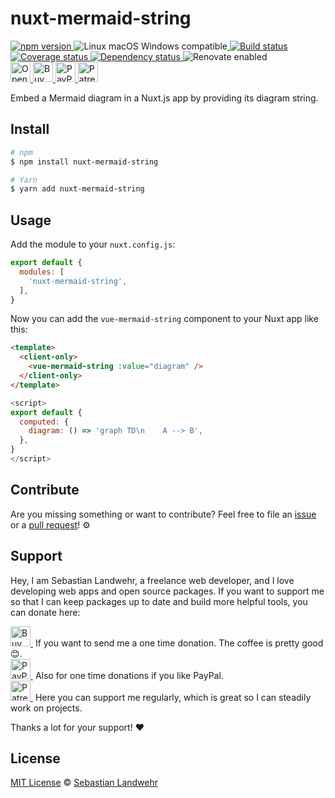 <!-- TITLE/ -->
# nuxt-mermaid-string
<!-- /TITLE -->

<!-- BADGES/ -->
  <p>
    <a href="https://npmjs.org/package/nuxt-mermaid-string">
      <img
        src="https://img.shields.io/npm/v/nuxt-mermaid-string.svg"
        alt="npm version"
      >
    </a><img src="https://img.shields.io/badge/os-linux%20%7C%C2%A0macos%20%7C%C2%A0windows-blue" alt="Linux macOS Windows compatible"><a href="https://github.com/dword-design/nuxt-mermaid-string/actions">
      <img
        src="https://github.com/dword-design/nuxt-mermaid-string/workflows/build/badge.svg"
        alt="Build status"
      >
    </a><a href="https://codecov.io/gh/dword-design/nuxt-mermaid-string">
      <img
        src="https://codecov.io/gh/dword-design/nuxt-mermaid-string/branch/master/graph/badge.svg"
        alt="Coverage status"
      >
    </a><a href="https://david-dm.org/dword-design/nuxt-mermaid-string">
      <img src="https://img.shields.io/david/dword-design/nuxt-mermaid-string" alt="Dependency status">
    </a><img src="https://img.shields.io/badge/renovate-enabled-brightgreen" alt="Renovate enabled"><br/><a href="https://gitpod.io/#https://github.com/dword-design/nuxt-mermaid-string">
      <img
        src="https://gitpod.io/button/open-in-gitpod.svg"
        alt="Open in Gitpod"
        height="32"
      >
    </a><a href="https://www.buymeacoffee.com/dword">
      <img
        src="https://www.buymeacoffee.com/assets/img/guidelines/download-assets-sm-2.svg"
        alt="Buy Me a Coffee"
        height="32"
      >
    </a><a href="https://paypal.me/SebastianLandwehr">
      <img
        src="https://dword-design.de/images/paypal.svg"
        alt="PayPal"
        height="32"
      >
    </a><a href="https://www.patreon.com/dworddesign">
      <img
        src="https://dword-design.de/images/patreon.svg"
        alt="Patreon"
        height="32"
      >
    </a>
</p>
<!-- /BADGES -->

<!-- DESCRIPTION/ -->
Embed a Mermaid diagram in a Nuxt.js app by providing its diagram string.
<!-- /DESCRIPTION -->

<!-- INSTALL/ -->
## Install

```bash
# npm
$ npm install nuxt-mermaid-string

# Yarn
$ yarn add nuxt-mermaid-string
```
<!-- /INSTALL -->

## Usage

Add the module to your `nuxt.config.js`:

```js
export default {
  modules: [
    'nuxt-mermaid-string',
  ],
}
```

Now you can add the `vue-mermaid-string` component to your Nuxt app like this:

```html
<template>
  <client-only>
    <vue-mermaid-string :value="diagram" />
  </client-only>
</template>
```

```js
<script>
export default {
  computed: {
    diagram: () => 'graph TD\n    A --> B',
  },
}
</script>
```

<!-- LICENSE/ -->
## Contribute

Are you missing something or want to contribute? Feel free to file an [issue](https://github.com/dword-design/nuxt-mermaid-string/issues) or a [pull request](https://github.com/dword-design/nuxt-mermaid-string/pulls)! ⚙️

## Support

Hey, I am Sebastian Landwehr, a freelance web developer, and I love developing web apps and open source packages. If you want to support me so that I can keep packages up to date and build more helpful tools, you can donate here:

<p>
  <a href="https://www.buymeacoffee.com/dword">
    <img
      src="https://www.buymeacoffee.com/assets/img/guidelines/download-assets-sm-2.svg"
      alt="Buy Me a Coffee"
      height="32"
    >
  </a>&nbsp;If you want to send me a one time donation. The coffee is pretty good 😊.<br/>
  <a href="https://paypal.me/SebastianLandwehr">
    <img
      src="https://dword-design.de/images/paypal.svg"
      alt="PayPal"
      height="32"
    >
  </a>&nbsp;Also for one time donations if you like PayPal.<br/>
  <a href="https://www.patreon.com/dworddesign">
    <img
      src="https://dword-design.de/images/patreon.svg"
      alt="Patreon"
      height="32"
    >
  </a>&nbsp;Here you can support me regularly, which is great so I can steadily work on projects.
</p>

Thanks a lot for your support! ❤️

## License

[MIT License](https://opensource.org/licenses/MIT) © [Sebastian Landwehr](https://dword-design.de)
<!-- /LICENSE -->
